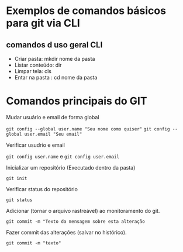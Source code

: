 # Exemplos de comandos básicos para git  via CLI    

## comandos d uso geral CLI     

- Criar pasta: mkdir nome da pasta  
- Listar conteúdo: dir
- Limpar tela: cls
- Entar na pasta : cd nome da pasta

# Comandos principais do GIT 

Mudar usuário  e email de forma global

`git config --global user.name "Seu nome como quiser"`
`git config --global user.email "Seu email"`


Verificar usudrio e email

`git config user.name` e `git config user.email`


Inicializar um repositório (Executado dentro da pasta)

`git init`

Verificar status do repositório

`git status`

Adicionar (tornar o arquivo rastreável) ao monitoramento do git.

`git commit -m "Texto da mensagem sobre esta alteração`

Fazer commit das alterações (salvar no histórico).

`git commit -m "texto"`


